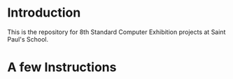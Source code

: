 # Introduction
This is the repository for 8th Standard Computer Exhibition projects at Saint Paul's School.

# A few Instructions

